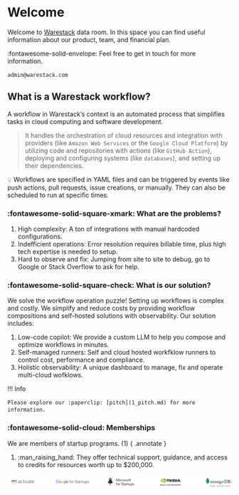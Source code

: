 # Welcome

Welcome to [Warestack](https://www.warestack.com "Visit console page") data room. In this space you can find useful information about our product, team, and financial plan.

:fontawesome-solid-envelope: Feel free to get in touch for more information.
```
admin@warestack.com
```

## What is a Warestack workflow?

A workflow in Warestack’s context is an automated process that simplifies tasks in cloud computing and software development. 

> It handles the orchestration of cloud resources and integration with providers (like `Amazon Web Services` or the `Google Cloud Platform`) by utilizing code and repositories with actions (like `GitHub Action`), deploying and configuring systems (like `databases`), and setting up their dependencies.

:bulb: Workflows are specified in YAML files and can be triggered by events like push actions, pull requests, issue creations, or manually. They can also be scheduled to run at specific times.

### :fontawesome-solid-square-xmark: What are the problems?

1. High complexity: A ton of integrations with manual hardcoded configurations.
2. Indefficient operations: Error resolution requires billable time, plus high tech expertise is needed to setup.
3. Hard to observe and fix: Jumping from site to site to debug, go to Google or Stack Overflow to ask for help.

### :fontawesome-solid-square-check:  What is our solution?

We solve the workflow operation puzzle! Setting up workflows is complex and costly. We simplify and reduce costs by providing workflow compositions and self-hosted solutions with observability. Our solution includes:

1. Low-code copilot: We provide a custom LLM to help you compose and optimize workflows in minutes.
2. Self-managed runners: Self and cloud hosted workfklow runners to control cost, performance and compliance.
3. Holistic observability: A unique dashboard to manage, fix and operate multi-cloud wofklows.

!!! Info

    Please explore our :paperclip: [pitch](1_pitch.md) for more information.

### :fontawesome-solid-cloud: Memberships


We are members of startup programs. (1)
{ .annotate }

1.  :man_raising_hand: They offer technical support, guidance, and access to credits for resources worth up to $200,000.

<img src="assets/images/group.svg" alt="Stelios" width="1250"/>

 